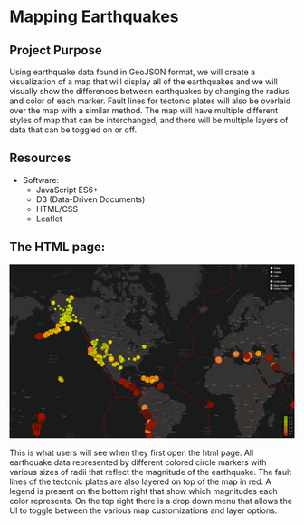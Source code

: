 # Mapping Earthquakes

## Project Purpose
Using earthquake data found in GeoJSON format, we will create a visualization of a map that will display all of the earthquakes and we will visually show the differences between earthquakes by changing the radius and color of each marker. Fault lines for tectonic plates will also be overlaid over the map with a similar method. The map will have multiple different styles of map that can be interchanged, and there will be multiple layers of data that can be toggled on or off.

## Resources
- Software: 
	- JavaScript ES6+
	- D3 (Data-Driven Documents)
	- HTML/CSS
	- Leaflet
	
## The HTML page:

![ss](images/ss.png)

This is what users will see when they first open the html page. All earthquake data represented by different colored circle markers with various sizes of radii that reflect the magnitude of the earthquake. The fault lines of the tectonic plates are also layered on top of the map in red. A legend is present on the bottom right that show which magnitudes each color represents. On the top right there is a drop down menu that allows the UI to toggle between the various map customizations and layer options.